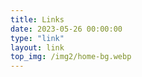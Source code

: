 ```yaml
---
title: Links
date: 2023-05-26 00:00:00
type: "link"
layout: link
top_img: /img2/home-bg.webp
---
```

